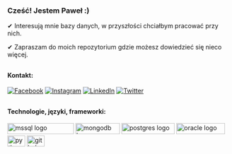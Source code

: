 ### Cześć! Jestem Paweł :) 

✔ Interesują mnie bazy danych, w przyszłości chciałbym pracować przy nich.

✔ Zapraszam do moich repozytorium gdzie możesz dowiedzieć się nieco więcej.

<h2></h2>

#### Kontakt:
[![Facebook](https://img.shields.io/badge/Facebook-%231877F2.svg?logo=Facebook&logoColor=white)](https://www.facebook.com/PawelekSierant) [![Instagram](https://img.shields.io/badge/Instagram-%23E4405F.svg?logo=Instagram&logoColor=white)](https://www.instagram.com/paweleksierant/) [![LinkedIn](https://img.shields.io/badge/LinkedIn-%230077B5.svg?logo=linkedin&logoColor=white)](https://www.linkedin.com/in/pawe%C5%82sierant/) [![Twitter](https://img.shields.io/badge/Twitter-%231DA1F2.svg?logo=Twitter&logoColor=white)](https://twitter.com/PawelSierant) 

<h2></h2>

#### Technologie, języki, frameworki:

<div>
  <img src="https://img.shields.io/badge/Microsoft%20SQL%20Server-CC2927?style=for-the-badge&logo=microsoft%20sql%20server&logoColor=white" 
  height="25" width="150" alt="mssql logo"  />
  <img src="https://img.shields.io/badge/MongoDB-%234ea94b.svg?style=for-the-badge&logo=mongodb&logoColor=white" 
  height="25" width="100" alt="mongodb logo"  />
  <img src="https://img.shields.io/badge/postgres-%23316192.svg?style=for-the-badge&logo=postgresql&logoColor=white"
   height="25" width="120" alt="postgres logo"  />
  <img src="https://img.shields.io/badge/Oracle-F80000?style=for-the-badge&logo=oracle&logoColor=white"
   height="25" width="110" alt="oracle logo"  />
  <img src="https://cdn.jsdelivr.net/gh/devicons/devicon/icons/python/python-original.svg" height="25" width="40" alt="python logo"  />
  <img src="https://cdn.jsdelivr.net/gh/devicons/devicon/icons/github/github-original.svg" height="25" width="40" alt="github logo"  />
 </div> 
<h2></h2>

<div align="right">



</div>
